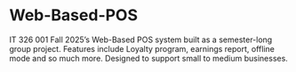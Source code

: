 # Web-Based-POS
IT 326 001 Fall 2025’s Web-Based POS system built as a semester-long group project. Features include Loyalty program, earnings report, offline mode and so much more. Designed to support small to medium businesses.
